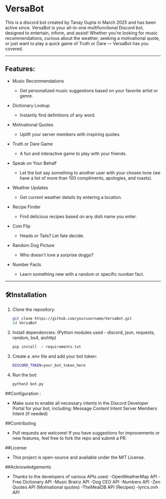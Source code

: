 # VersaBot 
This is a discord bot created by Tanay Gupta in March 2025 and has been active since.
VersaBot is your all-in-one multifunctional Discord bot, designed to entertain, inform, and assist! Whether you're looking for music recommendations, curious about the weather, seeking a motivational quote, or just want to play a quick game of Truth or Dare — VersaBot has you covered.

---

## Features:

- Music Recommendations
  - Get personalized music suggestions based on your favorite artist or genre.

- Dictionary Lookup
  - Instantly find definitions of any word.

- Motivational Quotes
  - Uplift your server members with inspiring quotes.

- Truth or Dare Game
  - A fun and interactive game to play with your friends.

- Speak on Your Behalf
  - Let the bot say something to another user with your chosen tone (we have a list of more than 100 compliments, apologies, and roasts).

- Weather Updates
  - Get current weather details by entering a location.

- Recipe Finder
  - Find delicious recipes based on any dish name you enter.

- Coin Flip
  - Heads or Tails? Let fate decide.

- Random Dog Picture
  - Who doesn't love a surprise doggo?

- Number Facts
  - Learn something new with a random or specific number fact.

---

## 🛠Installation

1. Clone the repository:
   ```bash
   git clone https://github.com/yourusername/VersaBot.git
   cd VersaBot
2. Install dependencies:
   (Python modules used - discord, json, requests, random, bs4, aiohttp)
    ```bash
    pip install -r requirements.txt 
3. Create a .env file and add your bot token:
    ```bash
    DISCORD_TOKEN=your_bot_token_here
5. Run the bot:
    ```bash
    python3 bot.py

##Configuration :
 - Make sure to enable all necessary intents in the Discord Developer Portal for your bot, including:
      Message Content Intent
      Server Members Intent (if needed)

##Contributing
  - Pull requests are welcome! If you have suggestions for improvements or new features, feel free to fork the repo and submit a PR.

##License
  - This project is open-source and available under the MIT License.

##Acknowledgements
  - Thanks to the developers of various APIs used:
    -OpenWeatherMap API
    -Free Dictionary API
    -Music Brainz API
    -Dog CEO API
    -Numbers API
    -Zen Quotes API (Motivational quotes)
    -TheMealDB API (Recipes)
    -lyrics.ovh API
  
